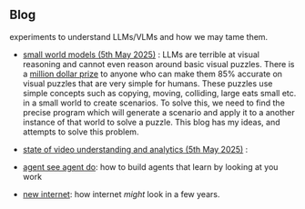## Blog

experiments to understand LLMs/VLMs and how we may tame them. 

- [small world models (5th May 2025)](test.md) : LLMs are terrible at visual reasoning and cannot even reason around basic visual puzzles. 
There is a [million dollar prize](https://www.arcprize.org) to anyone who can make them 85% accurate on visual puzzles that are very simple for humans.
These puzzles use simple concepts such as copying, moving, colliding, large eats small etc. in a small world to create scenarios. 
To solve this, we need to find the precise program which will generate a scenario and apply it to a another instance of that world to solve a puzzle. 
This blog has my ideas, and attempts to solve this problem. 


- [state of video understanding and analytics (5th May 2025)](video.md) : 


- [agent see agent do](agents.md): how to build agents that learn by looking at you work 


- [new internet](internet.md): how internet _might_ look in a few years.  